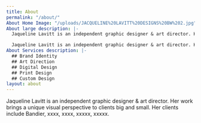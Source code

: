 ```yaml
---
title: About
permalink: "/about/"
About Home Image: "/uploads/JACQUELINE%20LAVITT%20DESIGNS%20BW%202.jpg"
About large description: |-
  Jaqueline Lavitt is an independent graphic designer & art director. Her work brings a unique visual perspective to clients big and small. Her clients include Bandier, xxxx, xxxx, xxxxx, xxxxx. Jaqueline Lavitt is an independent graphic designer & art director. Her work brings a unique visual perspective to clients big and small. Her clients include Bandier, xxxx, xxxx, xxxxx, xxxxx. Jaqueline Lavitt is an independent graphic designer & art director. Her work brings a unique visual perspective to clients big and small. Her clients include Bandier, xxxx, xxxx, xxxxx, xxxxx.

  Jaqueline Lavitt is an independent graphic designer & art director. Her work brings a unique visual perspective to clients big and small. Her clients include Bandier, xxxx, xxxx, xxxxx, xxxxx. Jaqueline Lavitt is an independent graphic designer & art director. Her work brings a unique visual perspective to clients big and small. Her clients include Bandier, xxxx, xxxx, xxxxx, xxxxx. Jaqueline Lavitt is an independent graphic designer & art director. Her work brings a unique visual perspective to clients big and small. Her clients include Bandier, xxxx, xxxx, xxxxx, xxxxx.
About Services description: |-
  ## Brand Identity
  ## Art Direction
  ## Digital Design
  ## Print Design
  ## Custom Design
layout: about
---
```


Jaqueline Lavitt is an independent graphic designer & art director. Her work brings a unique visual perspective to clients big and small. Her clients include Bandier, xxxx, xxxx, xxxxx, xxxxx.